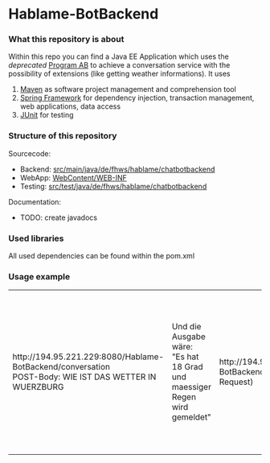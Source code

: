 # Hablame-BotBackend

### What this repository is about
Within this repo you can find a Java EE Application which uses the _deprecated_ <a href="https://code.google.com/p/program-ab/" title="Program AB is the reference implementation of the AIML 2.0 draft specification">Program AB</a> to achieve a conversation service with the possibility of extensions (like getting weather informations).
It uses

1. <a href="https://maven.apache.org/" title="Maven is a build automation tool used primarily for Java projects">Maven</a> as software project management and comprehension tool
2. <a href="http://spring.io/" title="The Spring Framework is an application framework and inversion of control container for the Java platform">Spring Framework</a> for dependency injection, transaction management, web applications, data access
3. <a href="http://junit.org/" title="A programmer-oriented testing framework for Java">JUnit</a> for testing


### Structure of this repository
Sourcecode:
 - Backend: [src/main/java/de/fhws/hablame/chatbotbackend](https://github.com/TeamChatbot/Hablame-BotBackend/tree/master/src/main/java/de/fhws/hablame/chatbotbackend)
 - WebApp: [WebContent/WEB-INF](https://github.com/TeamChatbot/Hablame-BotBackend/tree/master/WebContent/WEB-INF)
 - Testing: [src/test/java/de/fhws/hablame/chatbotbackend](https://github.com/TeamChatbot/Hablame-BotBackend/tree/master/src/test/java/de/fhws/hablame/chatbotbackend)
 
Documentation:
 - TODO: create javadocs

### Used libraries
All used dependencies can be found within the pom.xml

### Usage example
<table>
    <tr>
        <td>
          http://194.95.221.229:8080/Hablame-BotBackend/conversation<br>
          POST-Body: WIE IST DAS WETTER IN WUERZBURG
        </td>
        <td>
          Und die Ausgabe wäre:<br>
          "Es hat 18 Grad und maessiger Regen wird gemeldet"
        </td>
        <td>
          http://194.95.221.229:8080/Hablame-BotBackend/stopconversation
          (GET-Request)
        </td>
        <td>
          Und die Ausgabe wäre:<br>
          "chatbot stopped" (Falls die Intanz lief)
          "chatbot could not be stopped" (Falls die Instanz bereits null war)
        </td>
    </tr>
</table>
